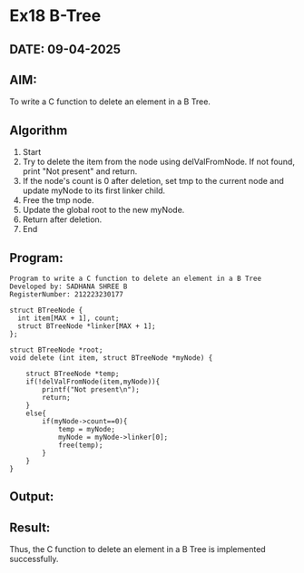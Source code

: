 # Ex18 B-Tree
## DATE: 09-04-2025
## AIM:
To write a C function to delete an element in a B Tree.

## Algorithm
1. Start
2. Try to delete the item from the node using delValFromNode. If not found, print "Not present" and return.
3. If the node's count is 0 after deletion, set tmp to the current node and update myNode to its first linker child.
4. Free the tmp node.
5. Update the global root to the new myNode.
6. Return after deletion.
7. End  

## Program:
```
Program to write a C function to delete an element in a B Tree
Developed by: SADHANA SHREE B
RegisterNumber: 212223230177

struct BTreeNode {
  int item[MAX + 1], count;
  struct BTreeNode *linker[MAX + 1];
};

struct BTreeNode *root;
void delete (int item, struct BTreeNode *myNode) {
    
    struct BTreeNode *temp;
    if(!delValFromNode(item,myNode)){
        printf("Not present\n");
        return;
    }
    else{
        if(myNode->count==0){
            temp = myNode;
            myNode = myNode->linker[0];
            free(temp);
        }
    }
}

```

## Output:



## Result:
Thus, the C function to delete an element in a B Tree is implemented successfully.
